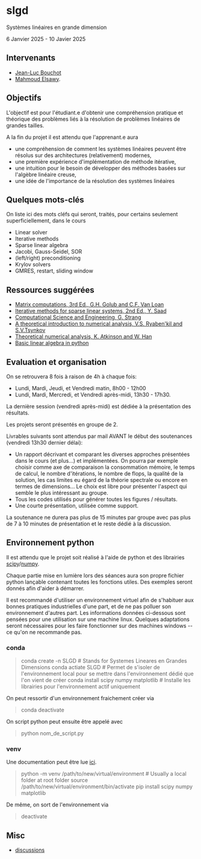 # slgd
Systèmes linéaires en grande dimension 

6 Janvier 2025 - 10 Javier 2025

## Intervenants

- [Jean-Luc Bouchot](https://jlbouchot.github.io)
- [Mahmoud Elsawy](https://www-sop.inria.fr/atlantis/perso/Mahmoud.Elsawy/elsawy.html). 

## Objectifs

L'objectif est pour l'étudiant.e d'obtenir une compréhension pratique et théorique des problèmes liés à la résolution de problèmes linéaires de grandes tailles. 

A la fin du projet il est attendu que l'apprenant.e aura
* une compréhension de comment les systèmes linéaires peuvent être résolus sur des architectures (relativement) modernes,
* une première expérience d'implémentation de méthode itérative,
* une intuition pour le besoin de développer des méthodes basées sur l'algèbre linéaire creuse,
* une idée de l'importance de la résolution des systèmes linéaires

## Quelques mots-clés

On liste ici des mots cléfs qui seront, traités, pour certains seulement superficiellement, dans le cours
* Linear solver
* Iterative methods
* Sparse linear algebra
* Jacobi, Gauss-Seidel, SOR
* (left/right) preconditioning
* Krylov solvers
* GMRES, restart, sliding window

## Ressources suggérées

* [Matrix computations, 3rd Ed., G.H. Golub and C.F. Van Loan](https://convexoptimization.com/TOOLS/MatrixComp.pdf)
* [Iterative methods for sparse linear systems, 2nd Ed., Y. Saad](https://www-users.cse.umn.edu/~saad/IterMethBook_2ndEd.pdf)
* [Computational Science and Engineering, G. Strang](https://math.mit.edu/~gs/cse/)
* [A theoretical introduction to numerical analysis, V.S. Ryaben'kil and S.V.Tsynkov](https://www.routledge.com/A-Theoretical-Introduction-to-Numerical-Analysis/Ryabenkii-Tsynkov/p/book/9781584886075)
* [Theoretical numerical analysis, K. Atkinson and W. Han](https://link.springer.com/book/10.1007/978-1-4419-0458-4)
* [Basic linear algebra in python](https://primer-computational-mathematics.github.io/book/c_mathematics/linear_algebra/5_Linear_Algebra_in_Python.html)

## Evaluation et organisation

On se retrouvera 8 fois à raison de 4h à chaque fois: 
* Lundi, Mardi, Jeudi, et Vendredi matin, 8h00 - 12h00
* Lundi, Mardi, Mercredi, et Vendredi après-midi, 13h30 - 17h30.

La dernière session (vendredi après-midi) est dédiée à la présentation des résultats. 

Les projets seront présentés en groupe de 2. 

Livrables suivants sont attendus par mail AVANT le début des soutenances (vendredi 13h30 dernier délai): 
* Un rapport décrivant et comparant les diverses approches présentées dans le cours (et plus...) et implémentées. On pourra par exemple choisir comme axe de comparaison la consommation mémoire, le temps de calcul, le nombre d'itérations, le nombre de flops, la qualité de la solution, les cas limites eu égard de la théorie spectrale ou encore en termes de dimensions... Le choix est libre pour présenter l'aspect qui semble le plus intéressant au groupe. 
* Tous les codes utilisés pour générer toutes les figures / résultats. 
* Une courte présentation, utilisée comme support.

La soutenance ne durera pas plus de 15 minutes par groupe  avec pas plus de 7 à 10 minutes de présentation et le reste dédié à la discussion.

## Environnement python

Il est attendu que le projet soit réalisé à l'aide de python et des librairies [scipy](https://docs.scipy.org/doc/scipy/reference/)/[numpy](https://numpy.org/doc/stable/reference/). 

Chaque partie mise en lumière lors des séances aura son propre fichier python lançable contenant toutes les fonctions utiles. 
Des exemples seront donnés afin d'aider à démarrer. 

Il est recommandé d'utiliser un environnement virtuel afin de s'habituer aux bonnes pratiques industrielles d'une part, et de ne pas polluer son environnement d'autres part. Les informations données ci-dessous sont pensées pour une utilisation sur une machine linux. Quelques adaptations seront nécessaires pour les faire fonctionner sur des machines windows -- ce qu'on ne recommande pas. 

### conda 
> conda create -n SLGD # Stands for Systemes Lineares en Grandes Dimensions
> conda actiate SLGD # Permet de s'isoler de l'environnement local pour se mettre dans l'environnement dédié que l'on vient de créer
> conda install scipy numpy matplotlib # Installe les librairies pour l'environnement actif uniquement

On peut ressortir d'un environnement fraichement créer via 
> conda deactivate

On script python peut ensuite être appelé avec 
> python nom_de_script.py

### venv

Une documentation peut être lue [ici](https://python.land/virtual-environments/virtualenv). 
> python -m venv /path/to/new/virtual/environment # Usually a local folder at root folder
> source /path/to/new/virtual/environment/bin/activate
> pip install scipy numpy matplotlib 

De même, on sort de l'environnement via 
> deactivate



## Misc

- [discussions](https://github.com/pns-mam/slgd/discussions/1)

